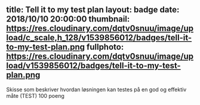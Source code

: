 title: Tell it to my test plan
layout: badge
date: 2018/10/10 20:00:00
thumbnail: https://res.cloudinary.com/dqtv0snuu/image/upload/c_scale,h_128/v1539856012/badges/tell-it-to-my-test-plan.png
fullphoto: https://res.cloudinary.com/dqtv0snuu/image/upload/v1539856012/badges/tell-it-to-my-test-plan.png
---
Skisse som beskriver hvordan løsningen kan testes på en god og effektiv måte (TEST) 100 poeng
